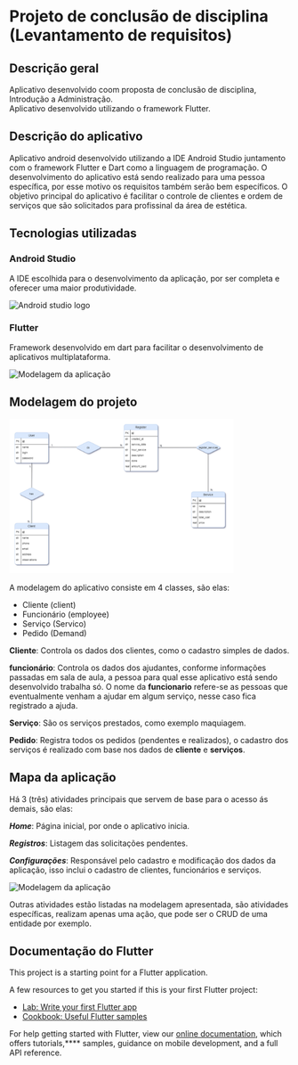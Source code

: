 # Projeto de conclusão de disciplina (Levantamento de requisitos)

## Descrição geral

Aplicativo desenvolvido coom proposta de conclusão de disciplina, Introdução a Administração.  
Aplicativo desenvolvido utilizando o framework Flutter.

## Descrição do aplicativo

Aplicativo android desenvolvido utilizando a IDE Android Studio juntamento com o framework Flutter e Dart como a linguagem de programação.
O desenvolvimento do aplicativo está sendo realizado para uma pessoa específica, por esse motivo os requisitos também serão bem específicos.
O objetivo principal do aplicativo é facilitar o controle de clientes e ordem de serviços que são solicitados para profissinal da área de estética.

## Tecnologias utilizadas

### Android Studio

A IDE escolhida para o desenvolvimento da aplicação, por ser completa e oferecer uma maior produtividade.

<img src="https://dfilitto.com.br/wp-content/uploads/2019/04/android-studio-logo.png" alt="Android studio logo" width="50%" />

### Flutter

Framework desenvolvido em dart para facilitar o desenvolvimento de aplicativos multiplataforma.

<img src="https://simpleactivity435203168.files.wordpress.com/2019/09/flutter-1024x486.png?w=1086" alt="Modelagem da aplicação" width="50%" />

## Modelagem do projeto

<img src="https://github.com/PedroHenriqueDevBR/Good-Look-App/blob/master/planning/files/goodlook-models.png" alt="Modelagem da aplicação" width="80%" />

A modelagem do aplicativo consiste em 4 classes, são elas:
 - Cliente (client)
 - Funcionário (employee)
 - Serviço (Servico)
 - Pedido (Demand)

**Cliente**: Controla os dados dos clientes, como o cadastro simples de dados.

**funcionário**: Controla os dados dos ajudantes, conforme informações passadas em sala de aula, a pessoa para qual esse aplicativo está sendo desenvolvido trabalha só. O nome da **funcionario** refere-se as pessoas que eventualmente venham a ajudar em algum serviço, nesse caso fica registrado a ajuda.

**Serviço**: São os serviços prestados, como exemplo maquiagem.

**Pedido**: Registra todos os pedidos (pendentes e realizados), o cadastro dos serviços é realizado com base nos dados de **cliente** e **serviços**.


## Mapa da aplicação
Há 3 (três) atividades principais que servem de base para o acesso ás demais, são elas:

***Home***: Página inicial, por onde o aplicativo inicia.

***Registros***: Listagem das solicitações pendentes.

***Configurações***: Responsável pelo cadastro e modificação dos dados da aplicação, isso inclui o cadastro de clientes, funcionários e serviços.

<img src="https://user-images.githubusercontent.com/36716898/70194092-193af100-16e0-11ea-8d88-e3a5a3c0f472.jpg" alt="Modelagem da aplicação" width="100%" />

Outras atividades estão listadas na modelagem apresentada, são atividades específicas, realizam apenas uma ação, que pode ser o CRUD de uma entidade por exemplo.

## Documentação do Flutter

This project is a starting point for a Flutter application.

A few resources to get you started if this is your first Flutter project:

- [Lab: Write your first Flutter app](https://flutter.dev/docs/get-started/codelab)
- [Cookbook: Useful Flutter samples](https://flutter.dev/docs/cookbook)

For help getting started with Flutter, view our
[online documentation](https://flutter.dev/docs), which offers tutorials,****
samples, guidance on mobile development, and a full API reference.
